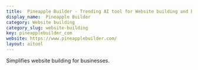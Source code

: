 ```yaml
---
title:  Pineapple Builder - Trending AI tool for Website building and best alternatives
display_name:  Pineapple Builder
category: Website building
category_slug: website-building
key: pineapplebuilder_com
website: https://www.pineapplebuilder.com/
layout: aitool
---
```


Simplifies website building for businesses.
